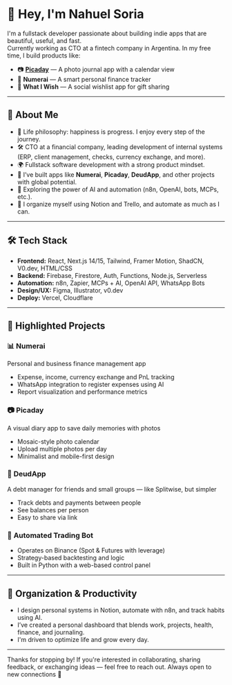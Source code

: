 # 👋 Hey, I'm Nahuel Soria

I'm a fullstack developer passionate about building indie apps that are beautiful, useful, and fast.  
Currently working as CTO at a fintech company in Argentina. In my free time, I build products like:

- 📷 [**Picaday**](https://picaday.com.ar) — A photo journal app with a calendar view  
- 💸 **Numerai** — A smart personal finance tracker  
- 🎁 **What I Wish** — A social wishlist app for gift sharing  

---

## 🚀 About Me

- 🧠 Life philosophy: happiness is progress. I enjoy every step of the journey.
- 🛠️ CTO at a financial company, leading development of internal systems (ERP, client management, checks, currency exchange, and more).
- 🌍 Fullstack software development with a strong product mindset.
- 📱 I’ve built apps like **Numerai**, **Picaday**, **DeudApp**, and other projects with global potential.
- 🤖 Exploring the power of AI and automation (n8n, OpenAI, bots, MCPs, etc.).
- 🧩 I organize myself using Notion and Trello, and automate as much as I can.

---

## 🛠️ Tech Stack

- **Frontend:** React, Next.js 14/15, Tailwind, Framer Motion, ShadCN, V0.dev, HTML/CSS  
- **Backend:** Firebase, Firestore, Auth, Functions, Node.js, Serverless  
- **Automation:** n8n, Zapier, MCPs + AI, OpenAI API, WhatsApp Bots  
- **Design/UX:** Figma, Illustrator, v0.dev  
- **Deploy:** Vercel, Cloudflare  

---

## 🌟 Highlighted Projects

### 📊 **Numerai**  
Personal and business finance management app  
- Expense, income, currency exchange and PnL tracking  
- WhatsApp integration to register expenses using AI  
- Report visualization and performance metrics  

### 📷 **Picaday**  
A visual diary app to save daily memories with photos  
- Mosaic-style photo calendar  
- Upload multiple photos per day  
- Minimalist and mobile-first design  

### 💸 **DeudApp**  
A debt manager for friends and small groups — like Splitwise, but simpler  
- Track debts and payments between people  
- See balances per person  
- Easy to share via link  

### 🧠 **Automated Trading Bot**  
- Operates on Binance (Spot & Futures with leverage)  
- Strategy-based backtesting and logic  
- Built in Python with a web-based control panel  

---

## 🧩 Organization & Productivity

- I design personal systems in Notion, automate with n8n, and track habits using AI.  
- I’ve created a personal dashboard that blends work, projects, health, finance, and journaling.  
- I'm driven to optimize life and grow every day.  

---

Thanks for stopping by! If you're interested in collaborating, sharing feedback, or exchanging ideas — feel free to reach out. Always open to new connections 🚀

